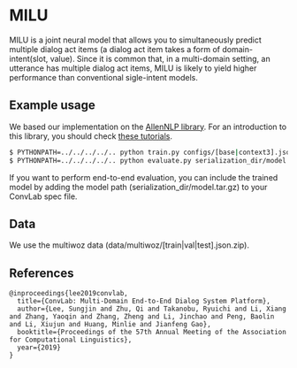 # MILU
MILU is a joint neural model that allows you to simultaneously predict multiple dialog act items (a dialog act item takes a form of domain-intent(slot, value). Since it is common that, in a multi-domain setting, an utterance has multiple dialog act items, MILU is likely to yield higher performance than conventional sigle-intent models.


## Example usage
We based our implementation on the [AllenNLP library](https://github.com/allenai/allennlp). For an introduction to this library, you should check [these tutorials](https://allennlp.org/tutorials).

```bash
$ PYTHONPATH=../../../../.. python train.py configs/[base|context3].jsonnet -s serialization_dir
$ PYTHONPATH=../../../../.. python evaluate.py serialization_dir/model.tar.gz {test_file} --cuda-device {CUDA_DEVICE}
```

If you want to perform end-to-end evaluation, you can include the trained model by adding the model path (serialization_dir/model.tar.gz) to your ConvLab spec file.

## Data
We use the multiwoz data (data/multiwoz/[train|val|test].json.zip).

## References
```
@inproceedings{lee2019convlab,
  title={ConvLab: Multi-Domain End-to-End Dialog System Platform},
  author={Lee, Sungjin and Zhu, Qi and Takanobu, Ryuichi and Li, Xiang and Zhang, Yaoqin and Zhang, Zheng and Li, Jinchao and Peng, Baolin and Li, Xiujun and Huang, Minlie and Jianfeng Gao},
  booktitle={Proceedings of the 57th Annual Meeting of the Association for Computational Linguistics},
  year={2019}
}
```

